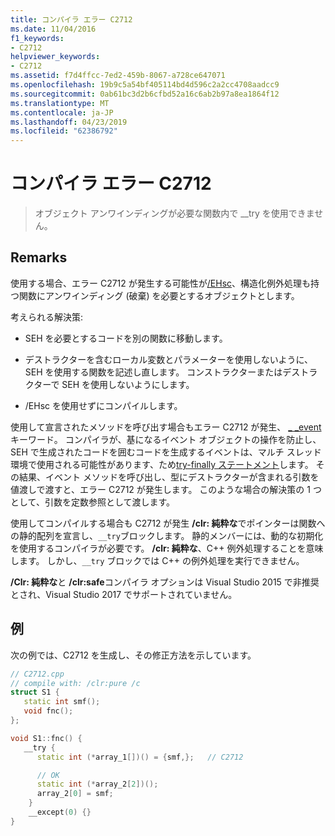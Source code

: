 ```yaml
---
title: コンパイラ エラー C2712
ms.date: 11/04/2016
f1_keywords:
- C2712
helpviewer_keywords:
- C2712
ms.assetid: f7d4ffcc-7ed2-459b-8067-a728ce647071
ms.openlocfilehash: 19b9c5a54bf405114bd4d596c2a2cc4708aadcc9
ms.sourcegitcommit: 0ab61bc3d2b6cfbd52a16c6ab2b97a8ea1864f12
ms.translationtype: MT
ms.contentlocale: ja-JP
ms.lasthandoff: 04/23/2019
ms.locfileid: "62386792"
---
```

# <a name="compiler-error-c2712"></a>コンパイラ エラー C2712

> オブジェクト アンワインディングが必要な関数内で __try を使用できません。

## <a name="remarks"></a>Remarks

使用する場合、エラー C2712 が発生する可能性が[/EHsc](../../build/reference/eh-exception-handling-model.md)、構造化例外処理も持つ関数にアンワインディング (破棄) を必要とするオブジェクトとします。

考えられる解決策:

- SEH を必要とするコードを別の関数に移動します。

- デストラクターを含むローカル変数とパラメーターを使用しないように、SEH を使用する関数を記述し直します。 コンストラクターまたはデストラクターで SEH を使用しないようにします。

- /EHsc を使用せずにコンパイルします。

使用して宣言されたメソッドを呼び出す場合もエラー C2712 が発生、 [_ _event](../../cpp/event.md)キーワード。 コンパイラが、基になるイベント オブジェクトの操作を防止し、SEH で生成されたコードを囲むコードを生成するイベントは、マルチ スレッド環境で使用される可能性があります、ため[try-finally ステートメント](../../cpp/try-finally-statement.md)します。 その結果、イベント メソッドを呼び出し、型にデストラクターが含まれる引数を値渡しで渡すと、エラー C2712 が発生します。 このような場合の解決策の 1 つとして、引数を定数参照として渡します。

使用してコンパイルする場合も C2712 が発生 **/clr: 純粋な**でポインターは関数への静的配列を宣言し、`__try`ブロックします。 静的メンバーには、動的な初期化を使用するコンパイラが必要です。 **/clr: 純粋な**、C++ 例外処理することを意味します。 しかし、`__try` ブロックでは C++ の例外処理を実行できません。

**/Clr: 純粋な**と **/clr:safe**コンパイラ オプションは Visual Studio 2015 で非推奨とされ、Visual Studio 2017 でサポートされていません。

## <a name="example"></a>例

次の例では、C2712 を生成し、その修正方法を示しています。

```cpp
// C2712.cpp
// compile with: /clr:pure /c
struct S1 {
   static int smf();
   void fnc();
};

void S1::fnc() {
   __try {
      static int (*array_1[])() = {smf,};   // C2712

      // OK
      static int (*array_2[2])();
      array_2[0] = smf;
    }
    __except(0) {}
}
```